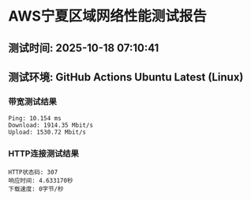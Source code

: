 # AWS宁夏区域网络性能测试报告
## 测试时间: 2025-10-18 07:10:41
## 测试环境: GitHub Actions Ubuntu Latest (Linux)

### 带宽测试结果
```
Ping: 10.154 ms
Download: 1914.35 Mbit/s
Upload: 1530.72 Mbit/s
```

### HTTP连接测试结果
```
HTTP状态码: 307
响应时间: 4.633170秒
下载速度: 0字节/秒
```

